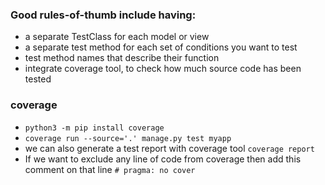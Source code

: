 ### Good rules-of-thumb include having:
- a separate TestClass for each model or view
- a separate test method for each set of conditions you want to test
- test method names that describe their function
- integrate coverage tool, to check how much source code has been tested

### coverage
- `python3 -m pip install coverage`
- `coverage run --source='.' manage.py test myapp`
- we can also generate a test report with coverage tool `coverage report`
- If we want to exclude any line of code from coverage then add this comment on that line `# pragma: no cover`

